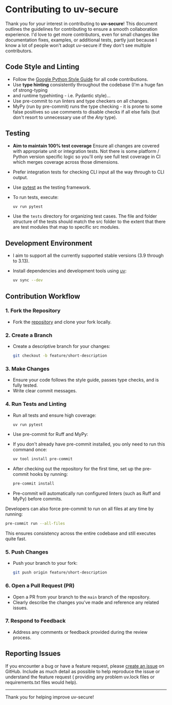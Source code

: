
# Contributing to uv-secure

Thank you for your interest in contributing to **uv-secure**! This document outlines the
guidelines for contributing to ensure a smooth collaboration experience. I'd love to get
more contributors, even for small changes like documentation fixes, examples, or
additional tests, partly just because I know a lot of people won't adopt uv-secure if
they don't see multiple contributors.

## Code Style and Linting

- Follow the [Google Python Style Guide](https://google.github.io/styleguide/pyguide.html)
  for all code contributions.
- Use **type hinting** consistently throughout the codebase (I'm a huge fan of strong-typing
- and runtime typehinting - i.e. Pydantic style)...
- Use pre-commit to run linters and type checkers on all changes.
- MyPy (run by pre-commit) runs the type checking - it is prone to some false positives
  so use comments to disable checks if all else fails (but don't resort to unnecessary
  use of the _Any_ type).

## Testing

- **Aim to maintain 100% test coverage** Ensure all changes are covered with appropriate
  unit or integration tests. Not there is some platform / Python version specific logic
  so you'll only see full test coverage in CI which merges coverage across those
  dimensions.
- Prefer integration tests for checking CLI input all the way through to CLI output.
- Use [pytest](https://pytest.org/) as the testing framework.
- To run tests, execute:

  ```bash
  uv run pytest
  ```

- Use the `tests` directory for organizing test cases. The file and folder structure of
  the tests should match the src folder to the extent that there are test modules that
  map to specific src modules.

## Development Environment

- I aim to support all the currently supported stable versions (3.9 through to 3.13).
- Install dependencies and development tools using [uv](https://docs.astral.sh/uv/):

  ```bash
  uv sync --dev
  ```

## Contribution Workflow

### 1. Fork the Repository

- Fork the [repository](https://github.com/owenlamont/uv-secure) and clone your fork
  locally.

### 2. Create a Branch

- Create a descriptive branch for your changes:

     ```bash
     git checkout -b feature/short-description
     ```

### 3. Make Changes

- Ensure your code follows the style guide, passes type checks, and is fully tested.
- Write clear commit messages.

### 4. Run Tests and Linting

- Run all tests and ensure high coverage:

     ```bash
     uv run pytest
     ```

- Use pre-commit for Ruff and MyPy:

- If you don't already have pre-commit installed, you only need to run this command
  once:

     ```bash
     uv tool install pre-commit
     ```

- After checking out the repository for the first time, set up the pre-commit hooks
  by running:

     ```bash
     pre-commit install
     ```

- Pre-commit will automatically run configured linters (such as Ruff and MyPy) before
  commits.

Developers can also force pre-commit to run on all files at any time by running:

```bash
pre-commit run --all-files
```

This ensures consistency across the entire codebase and still executes quite fast.

### 5. Push Changes

- Push your branch to your fork:

     ```bash
     git push origin feature/short-description
     ```

### 6. Open a Pull Request (PR)

- Open a PR from your branch to the `main` branch of the repository.
- Clearly describe the changes you’ve made and reference any related issues.

### 7. Respond to Feedback

- Address any comments or feedback provided during the review process.

## Reporting Issues

If you encounter a bug or have a feature request, please
[create an issue](https://github.com/owenlamont/uv-secure/issues) on GitHub. Include as
much detail as possible to help reproduce the issue or understand the feature request (
providing any problem uv.lock files or requirements.txt files would help).

---

Thank you for helping improve uv-secure!
